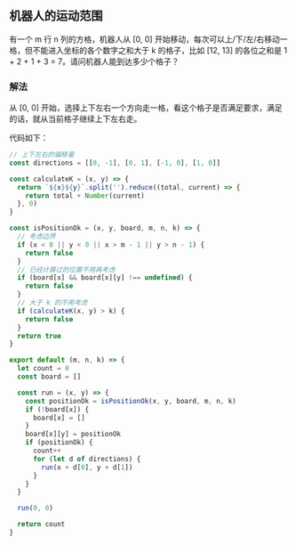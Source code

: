 ## 机器人的运动范围

有一个 m 行 n 列的方格，机器人从 [0, 0] 开始移动，每次可以上/下/左/右移动一格，但不能进入坐标的各个数字之和大于 k 的格子，比如 [12, 13] 的各位之和是 1 + 2 + 1 + 3 = 7。请问机器人能到达多少个格子？

### 解法

从 [0, 0] 开始，选择上下左右一个方向走一格，看这个格子是否满足要求，满足的话，就从当前格子继续上下左右走。

代码如下：

```js
// 上下左右的偏移量
const directions = [[0, -1], [0, 1], [-1, 0], [1, 0]]

const calculateK = (x, y) => {
  return `${x}${y}`.split('').reduce((total, current) => {
    return total + Number(current)
  }, 0)
}

const isPositionOk = (x, y, board, m, n, k) => {
  // 考虑边界
  if (x < 0 || y < 0 || x > m - 1 || y > n - 1) {
    return false
  }
  // 已经计算过的位置不用再考虑
  if (board[x] && board[x][y] !== undefined) {
    return false
  }
  // 大于 k 的不用考虑
  if (calculateK(x, y) > k) {
    return false
  }
  return true
}

export default (m, n, k) => {
  let count = 0
  const board = []

  const run = (x, y) => {
    const positionOk = isPositionOk(x, y, board, m, n, k)
    if (!board[x]) {
      board[x] = []
    }
    board[x][y] = positionOk
    if (positionOk) {
      count++
      for (let d of directions) {
        run(x + d[0], y + d[1])
      }
    }
  }

  run(0, 0)

  return count
}
```
